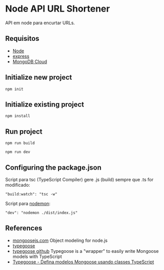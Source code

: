 # Node API URL Shortener

API em node para encurtar URLs.

## Requisitos

- [Node](https://nodejs.org/en)
- [express](https://expressjs.com)
- [MongoDB Cloud](https://cloud.mongodb.com)

## Initialize new project

`npm init`

## Initialize existing project

`npm install`

## Run project

`npm run build`

`npm run dev`

## Configuring the package.json

Script para tsc (TypeScript Compiler) gere .js (build) sempre que .ts for modificado:

`"build:watch": "tsc -w"`

Script para [nodemon](https://nodemon.io):

`"dev": "nodemon ./dist/index.js"`

## References

- [mongoosejs.com](https://mongoosejs.com)
Object modeling for node.js
- [typegoose](https://typegoose.github.io/typegoose)
- [typegoose github](https://github.com/typegoose/typegoose)
Typegoose is a "wrapper" to easily write Mongoose models with TypeScript
- [Typegoose - Defina modelos Mongoose usando classes TypeScript](https://morioh.com/p/9424a22182a9)
